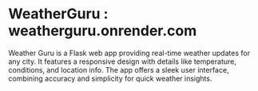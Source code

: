 # WeatherGuru : weatherguru.onrender.com

 Weather Guru is a Flask web app providing real-time weather updates for any city. It features a responsive design with details like temperature, conditions, and location info. The app offers a sleek user interface, combining accuracy and simplicity for quick weather insights.
